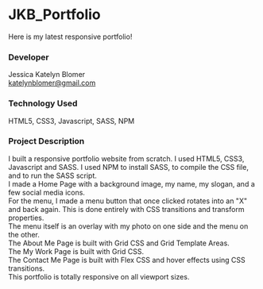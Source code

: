# JKB_Portfolio
Here is my latest responsive portfolio!


### Developer
 Jessica Katelyn Blomer
 <br>katelynblomer@gmail.com

### Technology Used
HTML5, CSS3, Javascript, SASS, NPM

### Project Description
 I built a responsive portfolio website from scratch.  I used HTML5, CSS3, Javascript and SASS.  I used NPM to install SASS, to compile the CSS file, and to run the SASS script. 
<br> I made a Home Page with a background image, my name, my slogan, and a few social media icons.  <br>For the menu, I made a menu button that once clicked rotates into an "X" and back again.  This is done entirely with CSS transitions and transform properties.  
The menu itself is an overlay with my photo on one side and the menu on the other. <br> The About Me Page is built with Grid CSS and Grid Template Areas. <br>The My Work Page is built with Grid CSS. <br>The Contact Me Page is built with Flex CSS and hover effects using CSS transitions. <br>This portfolio is totally responsive on all viewport sizes. 